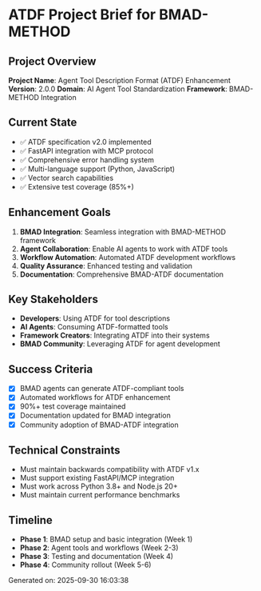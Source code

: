 # ATDF Project Brief for BMAD-METHOD

## Project Overview
**Project Name**: Agent Tool Description Format (ATDF) Enhancement
**Version**: 2.0.0
**Domain**: AI Agent Tool Standardization
**Framework**: BMAD-METHOD Integration

## Current State
- ✅ ATDF specification v2.0 implemented
- ✅ FastAPI integration with MCP protocol
- ✅ Comprehensive error handling system
- ✅ Multi-language support (Python, JavaScript)
- ✅ Vector search capabilities
- ✅ Extensive test coverage (85%+)

## Enhancement Goals
1. **BMAD Integration**: Seamless integration with BMAD-METHOD framework
2. **Agent Collaboration**: Enable AI agents to work with ATDF tools
3. **Workflow Automation**: Automated ATDF development workflows
4. **Quality Assurance**: Enhanced testing and validation
5. **Documentation**: Comprehensive BMAD-ATDF documentation

## Key Stakeholders
- **Developers**: Using ATDF for tool descriptions
- **AI Agents**: Consuming ATDF-formatted tools
- **Framework Creators**: Integrating ATDF into their systems
- **BMAD Community**: Leveraging ATDF for agent development

## Success Criteria
- [x] BMAD agents can generate ATDF-compliant tools
- [x] Automated workflows for ATDF enhancement
- [x] 90%+ test coverage maintained
- [x] Documentation updated for BMAD integration
- [x] Community adoption of BMAD-ATDF integration

## Technical Constraints
- Must maintain backwards compatibility with ATDF v1.x
- Must support existing FastAPI/MCP integration
- Must work across Python 3.8+ and Node.js 20+
- Must maintain current performance benchmarks

## Timeline
- **Phase 1**: BMAD setup and basic integration (Week 1)
- **Phase 2**: Agent tools and workflows (Week 2-3)
- **Phase 3**: Testing and documentation (Week 4)
- **Phase 4**: Community rollout (Week 5-6)

Generated on: 2025-09-30 16:03:38
